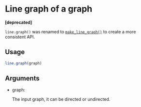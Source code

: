 # Line graph of a graph

**\[deprecated\]**

`line.graph()` was renamed to
[`make_line_graph()`](https://r.igraph.org/reference/make_line_graph.md)
to create a more consistent API.

## Usage

``` r
line.graph(graph)
```

## Arguments

- graph:

  The input graph, it can be directed or undirected.

